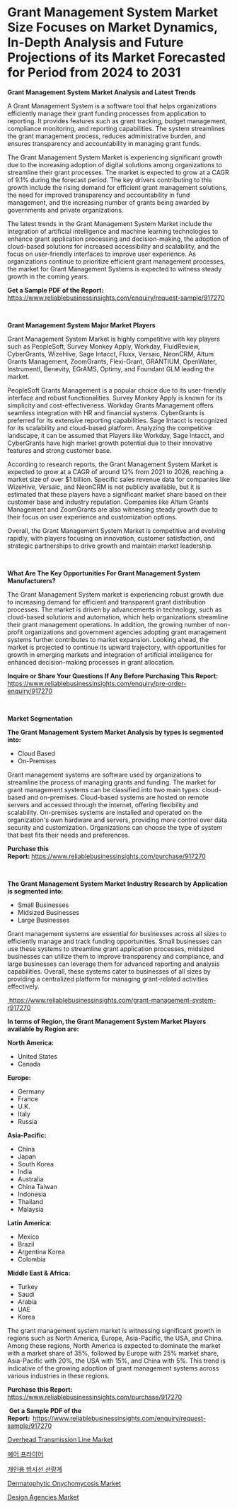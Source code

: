 <p><h1>Grant Management System Market Size Focuses on Market Dynamics, In-Depth Analysis and Future Projections of its Market Forecasted for Period from 2024 to 2031</h1></p><p><strong>Grant Management System Market Analysis and Latest Trends</strong></p>
<p><p>A Grant Management System is a software tool that helps organizations efficiently manage their grant funding processes from application to reporting. It provides features such as grant tracking, budget management, compliance monitoring, and reporting capabilities. The system streamlines the grant management process, reduces administrative burden, and ensures transparency and accountability in managing grant funds.</p><p>The Grant Management System Market is experiencing significant growth due to the increasing adoption of digital solutions among organizations to streamline their grant processes. The market is expected to grow at a CAGR of 9.1% during the forecast period. The key drivers contributing to this growth include the rising demand for efficient grant management solutions, the need for improved transparency and accountability in fund management, and the increasing number of grants being awarded by governments and private organizations.</p><p>The latest trends in the Grant Management System Market include the integration of artificial intelligence and machine learning technologies to enhance grant application processing and decision-making, the adoption of cloud-based solutions for increased accessibility and scalability, and the focus on user-friendly interfaces to improve user experience. As organizations continue to prioritize efficient grant management processes, the market for Grant Management Systems is expected to witness steady growth in the coming years.</p></p>
<p><strong>Get a Sample PDF of the Report:&nbsp;</strong> <a href="https://www.reliablebusinessinsights.com/enquiry/request-sample/917270">https://www.reliablebusinessinsights.com/enquiry/request-sample/917270</a></p>
<p>&nbsp;</p>
<p><strong>Grant Management System Major Market Players</strong></p>
<p><p>Grant Management System Market is highly competitive with key players such as PeopleSoft, Survey Monkey Apply, Workday, FluidReview, CyberGrants, WizeHive, Sage Intacct, Fluxx, Versaic, NeonCRM, Altum Grants Management, ZoomGrants, Flexi-Grant, GRANTIUM, OpenWater, Instrumentl, Benevity, EGrAMS, Optimy, and Foundant GLM leading the market.</p><p>PeopleSoft Grants Management is a popular choice due to its user-friendly interface and robust functionalities. Survey Monkey Apply is known for its simplicity and cost-effectiveness. Workday Grants Management offers seamless integration with HR and financial systems. CyberGrants is preferred for its extensive reporting capabilities. Sage Intacct is recognized for its scalability and cloud-based platform. Analyzing the competitive landscape, it can be assumed that Players like Workday, Sage Intacct, and CyberGrants have high market growth potential due to their innovative features and strong customer base.</p><p>According to research reports, the Grant Management System Market is expected to grow at a CAGR of around 12% from 2021 to 2026, reaching a market size of over $1 billion. Specific sales revenue data for companies like WizeHive, Versaic, and NeonCRM is not publicly available, but it is estimated that these players have a significant market share based on their customer base and industry reputation. Companies like Altum Grants Management and ZoomGrants are also witnessing steady growth due to their focus on user experience and customization options.</p><p>Overall, the Grant Management System Market is competitive and evolving rapidly, with players focusing on innovation, customer satisfaction, and strategic partnerships to drive growth and maintain market leadership.</p></p>
<p>&nbsp;</p>
<p><strong>What Are The Key Opportunities For Grant Management System Manufacturers?</strong></p>
<p><p>The Grant Management System market is experiencing robust growth due to increasing demand for efficient and transparent grant distribution processes. The market is driven by advancements in technology, such as cloud-based solutions and automation, which help organizations streamline their grant management operations. In addition, the growing number of non-profit organizations and government agencies adopting grant management systems further contributes to market expansion. Looking ahead, the market is projected to continue its upward trajectory, with opportunities for growth in emerging markets and integration of artificial intelligence for enhanced decision-making processes in grant allocation.</p></p>
<p><strong>Inquire or Share Your Questions If Any Before Purchasing This Report:</strong> <a href="https://www.reliablebusinessinsights.com/enquiry/pre-order-enquiry/917270">https://www.reliablebusinessinsights.com/enquiry/pre-order-enquiry/917270</a></p>
<p>&nbsp;</p>
<p><strong>Market Segmentation</strong></p>
<p><strong>The Grant Management System Market Analysis by types is segmented into:</strong></p>
<p><ul><li>Cloud Based</li><li>On-Premises</li></ul></p>
<p><p>Grant management systems are software used by organizations to streamline the process of managing grants and funding. The market for grant management systems can be classified into two main types: cloud-based and on-premises. Cloud-based systems are hosted on remote servers and accessed through the internet, offering flexibility and scalability. On-premises systems are installed and operated on the organization's own hardware and servers, providing more control over data security and customization. Organizations can choose the type of system that best fits their needs and preferences.</p></p>
<p><strong>Purchase this Report:&nbsp;</strong><a href="https://www.reliablebusinessinsights.com/purchase/917270">https://www.reliablebusinessinsights.com/purchase/917270</a></p>
<p>&nbsp;</p>
<p><strong>The Grant Management System Market Industry Research by Application is segmented into:</strong></p>
<p><ul><li>Small Businesses</li><li>Midsized Businesses</li><li>Large Businesses</li></ul></p>
<p><p>Grant management systems are essential for businesses across all sizes to efficiently manage and track funding opportunities. Small businesses can use these systems to streamline grant application processes, midsized businesses can utilize them to improve transparency and compliance, and large businesses can leverage them for advanced reporting and analysis capabilities. Overall, these systems cater to businesses of all sizes by providing a centralized platform for managing grant-related activities effectively.</p></p>
<p><a href="https://www.reliablebusinessinsights.com/grant-management-system-r917270">&nbsp;https://www.reliablebusinessinsights.com/grant-management-system-r917270</a></p>
<p><strong>In terms of Region, the Grant Management System Market Players available by Region are:</strong></p>
<p>
    <p> <strong> North America: </strong>
        <ul>
            <li>United States</li>
            <li>Canada</li>
        </ul>
        </p> 
    <p> <strong> Europe: </strong>
        <ul>
            <li>Germany</li>
            <li>France</li>
            <li>U.K.</li>
            <li>Italy</li>
            <li>Russia</li>
        </ul>
        </p> 
    <p> <strong> Asia-Pacific: </strong>
        <ul>
            <li>China</li>
            <li>Japan</li>
            <li>South Korea</li>
            <li>India</li>
            <li>Australia</li>
            <li>China Taiwan</li>
            <li>Indonesia</li>
            <li>Thailand</li>
            <li>Malaysia</li>
        </ul>
        </p> 
    <p> <strong> Latin America: </strong>
        <ul>
            <li>Mexico</li>
            <li>Brazil</li>
            <li>Argentina Korea</li>
            <li>Colombia</li>
        </ul>
        </p> 
    <p> <strong> Middle East & Africa: </strong>
        <ul>
            <li>Turkey</li>
            <li>Saudi</li>
            <li>Arabia</li>
            <li>UAE</li>
            <li>Korea</li>
        </ul>
    </p>
    </p>
<p><p>The grant management system market is witnessing significant growth in regions such as North America, Europe, Asia-Pacific, the USA, and China. Among these regions, North America is expected to dominate the market with a market share of 35%, followed by Europe with 25% market share, Asia-Pacific with 20%, the USA with 15%, and China with 5%. This trend is indicative of the growing adoption of grant management systems across various industries in these regions.</p></p>
<p><strong>Purchase this Report: </strong><a href="https://www.reliablebusinessinsights.com/purchase/917270">https://www.reliablebusinessinsights.com/purchase/917270</a></p>
<p>&nbsp;<strong>Get a Sample PDF of the Report:&nbsp;&nbsp;</strong><a href="https://www.reliablebusinessinsights.com/enquiry/request-sample/917270">https://www.reliablebusinessinsights.com/enquiry/request-sample/917270</a></p>
<p><strong></strong></p>
<p><p><a href="https://www.linkedin.com/pulse/overhead-transmission-line-market-size-share-trends-analysis-ersne?trackingId=EgWOZAmhQ76p7klmrT4Awg%3D%3D">Overhead Transmission Line Market</a></p><p><a href="https://github.com/vskv4779xr1/Market-Research-Report-List-4/blob/main/164666179078.md">에어 프라이어</a></p><p><a href="https://github.com/xvz497517413/Market-Research-Report-List-4/blob/main/624154979077.md">개인용 방사선 선량계</a></p><p><a href="https://github.com/jodemen/Market-Research-Report-List-4/blob/main/dermatophytic-onychomycosis-market.md">Dermatophytic Onychomycosis Market</a></p><p><a href="https://github.com/RyleeBauch2023/Market-Research-Report-List-2/blob/main/design-agencies-market.md">Design Agencies Market</a></p></p>
